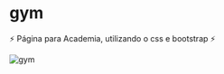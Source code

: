 # gym
⚡ Página para Academia, utilizando o css e bootstrap ⚡




![gym](https://user-images.githubusercontent.com/126720389/226478150-cc4a2886-6dd1-4513-916b-a0a67b27a192.gif)
